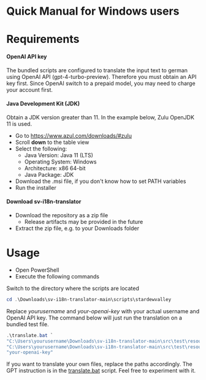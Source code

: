 # Quick Manual for Windows users

# Requirements

#### OpenAI API key

The bundled scripts are configured to translate the input text to german using OpenAI API (gpt-4-turbo-preview).  Therefore you must obtain an API key first. Since OpenAI switch to a prepaid model, you may need to charge your account first.

#### Java Development Kit (JDK)

Obtain a JDK version greater than 11. In the example below, Zulu OpenJDK 11 is used.

- Go to https://www.azul.com/downloads/#zulu
- Scroll **down** to the table view
- Select the following:
  - Java Version: Java 11 (LTS)
  - Operating System: Windows
  - Architecture: x86 64-bit
  - Java Package: JDK
- Download the .msi file, if you don't know how to set PATH variables
- Run the installer

#### Download sv-i18n-translator

- Download the repository as a zip file
  - Release artifacts may be provided in the future
- Extract the zip file, e.g. to your Downloads folder

# Usage 

- Open PowerShell
- Execute the following commands

Switch to the directory where the scripts are located
```powershell
cd .\Downloads\sv-i18n-translator-main\scripts\stardewvalley
```

Replace *yourusername* and *your-openai-key* with your actual username and OpenAI API key.
The command below will just run the translation on a bundled test file.
```powershell
.\translate.bat `
"C:\Users\yourusername\Downloads\sv-i18n-translator-main\src\test\resources\data\text\default.json" `
"C:\Users\yourusername\Downloads\sv-i18n-translator-main\src\test\resources\data\text\de.json" `
"your-openai-key"
```

If you want to translate your own files, replace the paths accordingly.
The GPT instruction is in the [translate.bat](../scripts/stardewvalley/translate.bat) script.
Feel free to experiment with it.